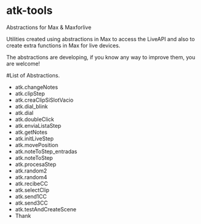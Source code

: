# atk-tools
Abstractions for Max &amp; Maxforlive

Utilities created using abstractions in Max to access the LiveAPI and also to create extra functions in Max for live devices.

The abstractions are developing, if you know any way to improve them, you are welcome!


#List of Abstractions.

* atk.changeNotes
* atk.clipStep
* atk.creaClipSiSlotVacio
* atk.dial_blink
* atk.dial
* atk.doubleClick
* atk.enviaListaStep
* atk.getNotes
* atk.initLiveStep
* atk.movePosition
* atk.noteToStep_entradas
* atk.noteToStep
* atk.procesaStep
* atk.random2
* atk.random4
* atk.recibeCC
* atk.selectClip
* atk.send1CC
* atk.send3CC
* atk.testAndCreateScene
* Thank
